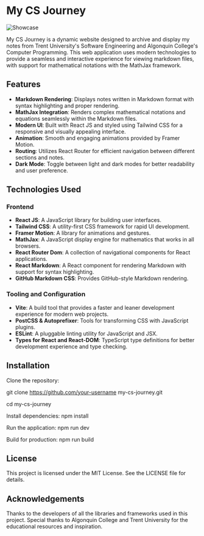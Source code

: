 # My CS Journey

![Showcase](public/showcase.png)

My CS Journey is a dynamic website designed to archive and display my notes from Trent University's Software Engineering and Algonquin College's Computer Programming. This web application uses modern technologies to provide a seamless and interactive experience for viewing markdown files, with support for mathematical notations with the MathJax framework.

## Features

- **Markdown Rendering**: Displays notes written in Markdown format with syntax highlighting and proper rendering.
- **MathJax Integration**: Renders complex mathematical notations and equations seamlessly within the Markdown files.
- **Modern UI**: Built with React JS and styled using Tailwind CSS for a responsive and visually appealing interface.
- **Animation**: Smooth and engaging animations provided by Framer Motion.
- **Routing**: Utilizes React Router for efficient navigation between different sections and notes.
- **Dark Mode**: Toggle between light and dark modes for better readability and user preference.

## Technologies Used

### Frontend

- **React JS**: A JavaScript library for building user interfaces.
- **Tailwind CSS**: A utility-first CSS framework for rapid UI development.
- **Framer Motion**: A library for animations and gestures.
- **MathJax**: A JavaScript display engine for mathematics that works in all browsers.
- **React Router Dom**: A collection of navigational components for React applications.
- **React Markdown**: A React component for rendering Markdown with support for syntax highlighting.
- **GitHub Markdown CSS**: Provides GitHub-style Markdown rendering.

### Tooling and Configuration

- **Vite**: A build tool that provides a faster and leaner development experience for modern web projects.
- **PostCSS & Autoprefixer**: Tools for transforming CSS with JavaScript plugins.
- **ESLint**: A pluggable linting utility for JavaScript and JSX.
- **Types for React and React-DOM**: TypeScript type definitions for better development experience and type checking.

## Installation

Clone the repository:

git clone https://github.com/your-username my-cs-journey.git

cd my-cs-journey

Install dependencies:
npm install

Run the application:
npm run dev

Build for production:
npm run build   

## License
This project is licensed under the MIT License. See the LICENSE file for details.

## Acknowledgements
Thanks to the developers of all the libraries and frameworks used in this project.
Special thanks to Algonquin College and Trent University for the educational resources and inspiration.